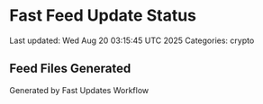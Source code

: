 # Fast Feed Update Status
Last updated: Wed Aug 20 03:15:45 UTC 2025
Categories: crypto

## Feed Files Generated

Generated by Fast Updates Workflow
